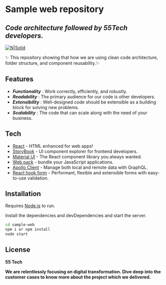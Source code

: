 # Sample web repository
## _Code architecture followed by 55Tech developers._

[![N|Solid](https://www.fiftyfivetech.io/wp-content/uploads/2021/05/logo.png)](https://nodesource.com/products/nsolid)

 ✨ This repository showing that how we are using clean code architecture, folder structure, and component reusability.✨

## Features

- _**Functionality**_  : Work correctly, efficiently, and robustly.
- _**Readability**_    : The primary audience for our code is other developers.
-  _**Extensibility**_ : Well-designed code should be extensible as a building                           block for solving new problems.
- _**Scalability**_    : The code that can scale along with the need of your                            business.

## Tech

- [React](https://reactjs.org/) - HTML enhanced for web apps!
- [StoryBook](https://storybook.js.org/) - UI component explorer for frontend developers.
- [Material UI](https://mui.com/) - The React component library you always wanted.
- [Web pack](https://webpack.js.org/) - bundle your JavaScript applications.
- [Apollo Client](https://www.apollographql.com/docs/react/) - Manage both local and remote data with GraphQL.
- [React hook form](https://react-hook-form.com/) - Performant, flexible and extensible forms with easy-to-use validation.


## Installation

Requires [Node.js](https://nodejs.org/)  to run.

Install the dependencies and devDependencies and start the server.

```sh
cd sample-web
npm i or npm install
node start
```

## License

**55 Tech**

**We are relentlessly focusing on digital transformation. Dive deep into the customer cases to know more about the project which we delivered.**
